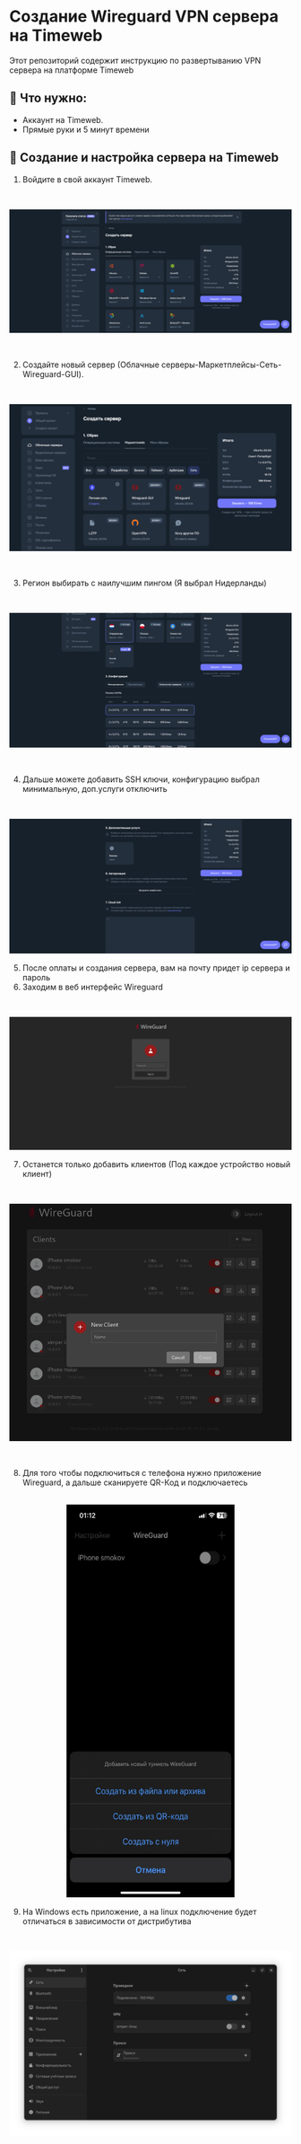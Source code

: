 <h1>Создание Wireguard VPN сервера на Timeweb</h1>

Этот репозиторий содержит инструкцию по развертыванию VPN сервера на платформе Timeweb 
</br>

## :blue_book: Что нужно:

   - Аккаунт на Timeweb.
   - Прямые руки и 5 минут времени

## 🚀 Создание и настройка сервера на Timeweb
  
  1. Войдите в свой аккаунт Timeweb.
           
  </br>

  ![1](1.png)

  </br>
  
  2. Создайте новый сервер (Облачные серверы-Маркетплейсы-Сеть-Wireguard-GUI).

 </br> 
 
 ![2](2.png) 
 
 </br>
 
  3. Регион выбирать с наилучшим пингом (Я выбрал Нидерланды)

  </br>

  ![3](3.png)

  
  </br>

  
  4. Дальше можете добавить SSH ключи, конфигурацию выбрал минимальную, доп.услуги отключить

   </br>

   ![4](4.png)
  
  5. После оплаты и создания сервера, вам на почту придет ip сервера и пароль
  6. Заходим в веб интерфейс Wireguard
  
   </br>

   ![5](5.png)

  7. Останется только добавить клиентов (Под каждое устройство новый клиент)

  </br>

  ![6](6.png)

  </br>
  
  8. Для того чтобы подключиться с телефона нужно приложение Wireguard, а дальше сканируете QR-Код и подключаетесь

  </br>

  <div align="center">
  <img src="8.jpg" alt="8" width="300" height="700"/>
  </div>

  9. На Windows есть приложение, а на linux подключение будет отличаться в зависимости от дистрибутива
 
  </br>

  ![7](7.png)

  
  
  

